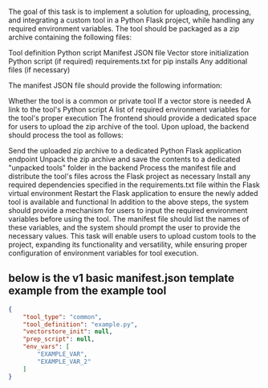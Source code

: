 
The goal of this task is to implement a solution for uploading, processing, and integrating a custom tool in a Python Flask project, while handling any required environment variables. The tool should be packaged as a zip archive containing the following files:

Tool definition Python script
Manifest JSON file
Vector store initialization Python script (if required)
requirements.txt for pip installs
Any additional files (if necessary)

The manifest JSON file should provide the following information:

Whether the tool is a common or private tool
If a vector store is needed
A link to the tool's Python script
A list of required environment variables for the tool's proper execution
The frontend should provide a dedicated space for users to upload the zip archive of the tool. Upon upload, the backend should process the tool as follows:

Send the uploaded zip archive to a dedicated Python Flask application endpoint
Unpack the zip archive and save the contents to a dedicated "unpacked tools" folder in the backend
Process the manifest file and distribute the tool's files across the Flask project as necessary
Install any required dependencies specified in the requirements.txt file within the Flask virtual environment
Restart the Flask application to ensure the newly added tool is available and functional
In addition to the above steps, the system should provide a mechanism for users to input the required environment variables before using the tool. The manifest file should list the names of these variables, and the system should prompt the user to provide the necessary values.
This task will enable users to upload custom tools to the project, expanding its functionality and versatility, while ensuring proper configuration of environment variables for tool execution.


## below is the v1 basic manifest.json template example from the example tool

```json
{
    "tool_type": "common",
    "tool_definition": "example.py",
    "vectorstore_init": null,
    "prep_script": null,
    "env_vars": [
        "EXAMPLE_VAR",
        "EXAMPLE_VAR_2"
    ]
}
```
